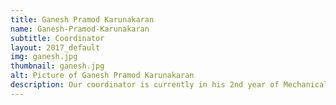 ```yaml
---
title: Ganesh Pramod Karunakaran
name: Ganesh-Pramod-Karunakaran
subtitle: Coordinator
layout: 2017_default
img: ganesh.jpg
thumbnail: ganesh.jpg
alt: Picture of Ganesh Pramod Karunakaran
description: Our coordinator is currently in his 2nd year of Mechanical Engineering. Having been the Head of Operations for MSTC 2016, he realized the potential of this conference to be the catalyst for our future leaders to remain ahead and competitive in todays' fast paced world. Under his supervision, MSTC hopes to address the opportunities that lie ahead in STEM field.
---
```

